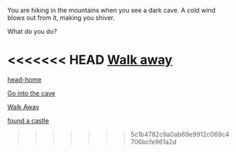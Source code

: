 You are hiking in the mountains when you see a dark cave. A cold wind blows out from it, making you shiver.

What do you do?

<<<<<<< HEAD
[Walk away](./walk-away.md)
=======
[head-home](heading-home.md)

[Go into the cave](cave.md)

[Walk Away](walk-away.md)

[found a castle](found-a-castle.md)
>>>>>>> 5c1b4782c9a0ab69e9912c069c4706bcfe961a2d
